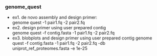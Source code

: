 
### genome_quest  
* ex1. de novo assembly and design primer:  
genome quest -1 pair1.fq -2 pair2.fq  
* ex2. design primer using user prepared contig  
genome quest -f contig.fasta -1 pair1.fq -2 pair2.fq  
* ex3. blobplots and design primer using user prepared contig
genome quest -f contig.fasta -1 pair1.fq -2 pair2.fq -db uniprot_ref_proteomes.fasta -e 1e-25  
